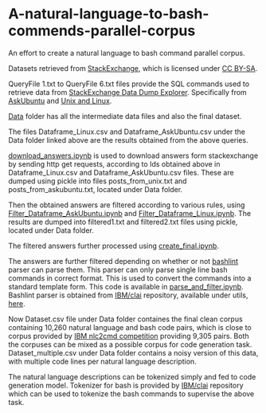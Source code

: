 # A-natural-language-to-bash-commends-parallel-corpus
An effort to create a natural language to bash command parallel corpus.

Datasets retrieved from [StackExchange](https://data.stackexchange.com/help), which is licensed under [CC BY-SA](https://creativecommons.org/licenses/by-sa/4.0/legalcode).

QueryFile 1.txt to QueryFile 6.txt files provide the SQL commands used to retrieve data from [StackExchange Data Dump Explorer](https://data.stackexchange.com/help). Specifically from [AskUbuntu](https://askubuntu.com/) and [Unix and Linux](https://unix.stackexchange.com/).

[Data](https://drive.google.com/drive/folders/1BGcCoJ48bwVv_mYgzEGTn08cNh2dp1o6?usp=sharing) folder has all the intermediate data files and also the final dataset.

The files Dataframe_Linux.csv and Dataframe_AskUbuntu.csv under the Data folder linked above are the results obtained from the above queries. 

[download_answers.ipynb](https://github.com/madhurimamandal/Natural-Language-to-Bash-Commands-Parallel-Corpus/blob/main/download_answers.ipynb) is used to download answers form stackexchange by sending http get requests, according to Ids obtained above in Dataframe_Linux.csv and Dataframe_AskUbuntu.csv files. These are dumped using pickle into files posts_from_unix.txt and posts_from_askubuntu.txt, located under Data folder.

Then the obtained answers are filtered according to various rules, using [Filter_Dataframe_AskUbuntu.ipynb](https://github.com/madhurimamandal/Natural-Language-to-Bash-Commands-Parallel-Corpus/blob/main/Filter_Dataframe_AskUbuntu.ipynb) and [Filter_Dataframe_Linux.ipynb](https://github.com/madhurimamandal/Natural-Language-to-Bash-Commands-Parallel-Corpus/blob/main/Filter_Dataframe_Linux.ipynb). The results are dumped into filtered1.txt and filtered2.txt files using pickle, located under Data folder.

The filtered answers further processed using [create_final.ipynb](https://github.com/madhurimamandal/Natural-Language-to-Bash-Commands-Parallel-Corpus/blob/main/create_final.ipynb).

The answers are further filtered depending on whether or not [bashlint](https://github.com/madhurimamandal/Natural-Language-to-Bash-Commands-Parallel-Corpus/tree/main/bashlint) parser can parse them. This parser can only parse single line bash commands in correct format. This is used to convert the commands into a standard template form. This code is available in [parse_and_filter.ipynb](https://github.com/madhurimamandal/Natural-Language-to-Bash-Commands-Parallel-Corpus/blob/main/parse_and_filter.ipynb). Bashlint parser is obtained from [IBM/clai](https://github.com/IBM/clai/tree/nlc2cmd) repository, available under utils, [here](https://github.com/IBM/clai/tree/nlc2cmd/utils/bashlint).

Now Dataset.csv file under Data folder containes the final clean corpus containing 10,260 natural language and bash code pairs, which is close to corpus provided by [IBM nlc2cmd competition](https://github.com//TellinaTool//nl2bash) providing 9,305 pairs. Both the corpuses can be mixed as a possible corpus for code generation task. Dataset_multiple.csv under Data folder contains a noisy version of this data, with multiple code lines per natural language description.

The natural language descriptions can be tokenized simply and fed to code generation model. Tokenizer for bash is provided by [IBM/clai](https://github.com/IBM/clai/tree/nlc2cmd) repository which can be used to tokenize the bash commands to supervise the above task.
